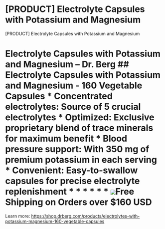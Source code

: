# [PRODUCT] Electrolyte Capsules with Potassium and Magnesium

[PRODUCT] Electrolyte Capsules with Potassium and Magnesium
# Electrolyte Capsules with Potassium and Magnesium – Dr. Berg ## Electrolyte Capsules with Potassium and Magnesium - 160 Vegetable Capsules * **Concentrated electrolytes:** Source of 5 crucial electrolytes * **Optimized:** Exclusive proprietary blend of trace minerals for maximum benefit * **Blood pressure support**: With 350 mg of premium potassium in each serving * **Convenient:** Easy-to-swallow capsules for precise electrolyte replenishment * * * * * * ![](https://shop.drberg.com/cdn/shop/files/free-shipping-truck-icon.png?v=17164945451504368884)Free Shipping on Orders over $160 USD
Learn more: https://shop.drberg.com/products/electrolytes-with-potassium-magnesium-160-vegetable-capsules
